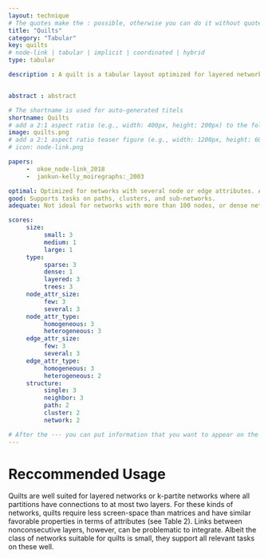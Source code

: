 ```yaml
---
layout: technique
# The quotes make the : possible, otherwise you can do it without quotes
title: "Quilts"
category: "Tabular"
key: quilts
# node-link | tabular | implicit | coordinated | hybrid 
type: tabular

description : A quilt is a tabular layout optimized for layered networks. Quilts are similar to an adjacency matrix in that nodes are represented as either rows or columns, and edges are shown in the cells at the intersection of the source and target nodes.


abstract : abstract

# The shortname is used for auto-generated titels
shortname: Quilts
# add a 2:1 aspect ratio (e.g., width: 400px, height: 200px) to the folder /assets/images/papers/
image: quilts.png
# add a 2:1 aspect ratio teaser figure (e.g., width: 1200px, height: 600px) to the folder /assets/images/papers/
# icon: node-link.png

papers:
     -  okoe_node-link_2018
     -  jankun-kelly_moiregraphs:_2003

optimal: Optimized for networks with several node or edge attributes. Also ideal for tasks on single nodes and neighbors.
good: Supports tasks on paths, clusters, and sub-networks.    
adequate: Not ideal for networks with more than 100 nodes, or dense networks. 

scores:
     size: 
          small: 3
          medium: 1
          large: 1
     type: 
          sparse: 3
          dense: 1
          layered: 3
          trees: 3
     node_attr_size: 
          few: 3
          several: 3
     node_attr_type: 
          homogeneous: 3
          heterogeneous: 3
     edge_attr_size: 
          few: 3
          several: 3
     edge_attr_type: 
          homogeneous: 3
          heterogeneous: 2
     structure: 
          single: 3
          neighbor: 3
          path: 2
          cluster: 2
          network: 2

# After the --- you can put information that you want to appear on the website using markdown formatting or HTML. A good example are acknowledgements, extra references, an erratum, etc.
---
```


# Reccommended Usage

Quilts are well suited for layered networks
or k-partite networks where all partitions have connections to at
most two layers. For these kinds of networks, quilts require less
screen-space than matrices and have similar favorable properties
in terms of attributes (see Table 2). Links between nonconsecutive
layers, however, can be problematic to integrate. Albeit the class of
networks suitable for quilts is small, they support all relevant tasks
on these well.


